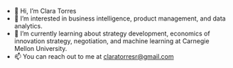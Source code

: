 - 👋 Hi, I’m Clara Torres
- 👀 I’m interested in business intelligence, product management, and data analytics.
- 🌱 I’m currently learning about strategy development, economics of innovation strategy, negotiation, and machine learning
     at Carnegie Mellon University.
- 📫 You can reach out to me at claratorresr@gmail.com
<!---
claratorresr/claratorresr is a ✨ special ✨ repository because its `README.md` (this file) appears on your GitHub profile.
You can click the Preview link to take a look at your changes.
--->

